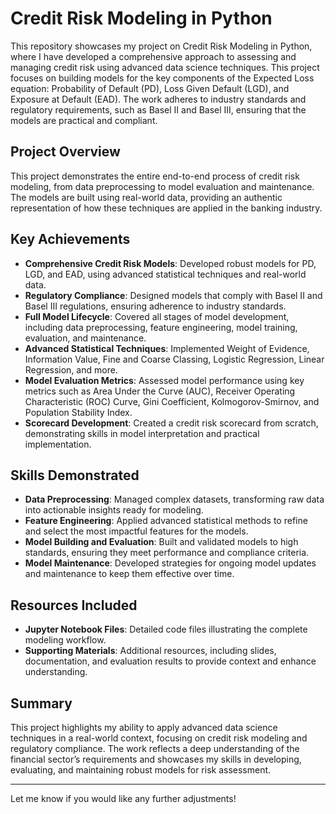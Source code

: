 # Credit Risk Modeling in Python

This repository showcases my project on Credit Risk Modeling in Python, where I have developed a comprehensive approach to assessing and managing credit risk using advanced data science techniques. This project focuses on building models for the key components of the Expected Loss equation: Probability of Default (PD), Loss Given Default (LGD), and Exposure at Default (EAD). The work adheres to industry standards and regulatory requirements, such as Basel II and Basel III, ensuring that the models are practical and compliant.

## Project Overview

This project demonstrates the entire end-to-end process of credit risk modeling, from data preprocessing to model evaluation and maintenance. The models are built using real-world data, providing an authentic representation of how these techniques are applied in the banking industry.

## Key Achievements

- **Comprehensive Credit Risk Models**: Developed robust models for PD, LGD, and EAD, using advanced statistical techniques and real-world data.
- **Regulatory Compliance**: Designed models that comply with Basel II and Basel III regulations, ensuring adherence to industry standards.
- **Full Model Lifecycle**: Covered all stages of model development, including data preprocessing, feature engineering, model training, evaluation, and maintenance.
- **Advanced Statistical Techniques**: Implemented Weight of Evidence, Information Value, Fine and Coarse Classing, Logistic Regression, Linear Regression, and more.
- **Model Evaluation Metrics**: Assessed model performance using key metrics such as Area Under the Curve (AUC), Receiver Operating Characteristic (ROC) Curve, Gini Coefficient, Kolmogorov-Smirnov, and Population Stability Index.
- **Scorecard Development**: Created a credit risk scorecard from scratch, demonstrating skills in model interpretation and practical implementation.

## Skills Demonstrated

- **Data Preprocessing**: Managed complex datasets, transforming raw data into actionable insights ready for modeling.
- **Feature Engineering**: Applied advanced statistical methods to refine and select the most impactful features for the models.
- **Model Building and Evaluation**: Built and validated models to high standards, ensuring they meet performance and compliance criteria.
- **Model Maintenance**: Developed strategies for ongoing model updates and maintenance to keep them effective over time.

## Resources Included

- **Jupyter Notebook Files**: Detailed code files illustrating the complete modeling workflow.
- **Supporting Materials**: Additional resources, including slides, documentation, and evaluation results to provide context and enhance understanding.

## Summary

This project highlights my ability to apply advanced data science techniques in a real-world context, focusing on credit risk modeling and regulatory compliance. The work reflects a deep understanding of the financial sector’s requirements and showcases my skills in developing, evaluating, and maintaining robust models for risk assessment.

---

Let me know if you would like any further adjustments!
